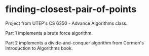 # finding-closest-pair-of-points
Project from UTEP's CS 6350 - Advance Algorithms class.


Part 1 implements a brute force algorithm.


Part 2 implements a divide-and-conquer algorithm from Cormen's Introduction to Algorithms book.
